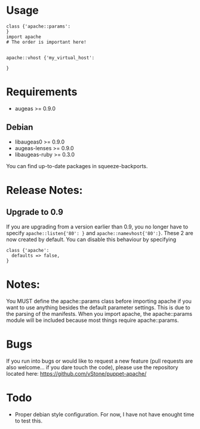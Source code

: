 # Usage

    class {'apache::params':
    }
    import apache
    # The order is important here!


    apache::vhost {'my_virtual_host':

    }

# Requirements

* augeas &gt;= 0.9.0

## Debian

* libaugeas0 &gt;= 0.9.0
* augeas-lenses &gt;= 0.9.0
* libaugeas-ruby &gt;= 0.3.0

You can find up-to-date packages in squeeze-backports.


# Release Notes:

## Upgrade to 0.9

If you are upgrading from a version earlier than 0.9, you no longer have to
specify `apache::listen{'80': }` and `apache::namevhost{'80':}`. These 2 are
now created by default. You can disable this behaviour by specifying

```puppet
class {'apache':
  defaults => false,
}
```


# Notes:

You MUST define the apache::params class before importing apache if you want
to use anything besides the default parameter settings. This is due to the
parsing of the manifests. When you import apache, the apache::params module
will be included because most things require apache::params.


# Bugs

If you run into bugs or would like to request a new feature (pull requests
are also welcome... if you dare touch the code), please use the repository
located here: https://github.com/vStone/puppet-apache/

# Todo

* Proper debian style configuration. For now, I have not have enought time to test this.
